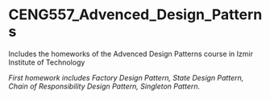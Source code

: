 # CENG557_Advenced_Design_Patterns
Includes the homeworks of the Advenced Design Patterns course in Izmir Institute of Technology

*First homework includes Factory Design Pattern, State Design Pattern, Chain of Responsibility Design Pattern, Singleton Pattern.*
